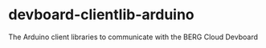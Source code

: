 devboard-clientlib-arduino
==========================

The Arduino client libraries to communicate with the BERG Cloud Devboard
